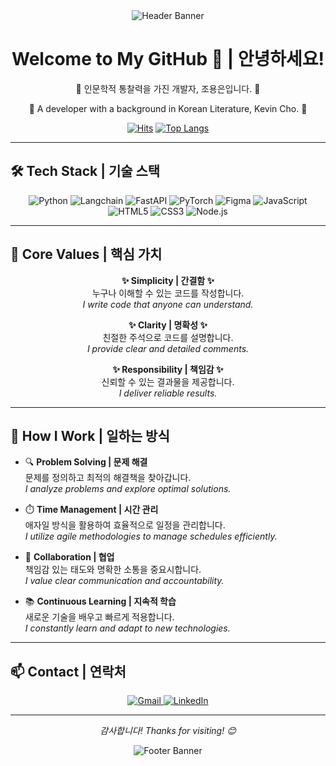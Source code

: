 <div align="center">
  <img src="https://capsule-render.vercel.app/api?type=waving&color=gradient&height=300&section=header&text=Kevin%20Cho&fontSize=70&fontAlign=50&fontColor=ffffff" alt="Header Banner" />
</div>

<div align="center">
  <h1>Welcome to My GitHub 🖤 | 안녕하세요!</h1>
  <p>🌟 인문학적 통찰력을 가진 개발자, 조용은입니다. 🌟  </p>
  <p>🌟 A developer with a background in Korean Literature, Kevin Cho. 🌟</p>

[![Hits](https://hits.seeyoufarm.com/api/count/incr/badge.svg?url=https%3A%2F%2Fgithub.com%2FJDeun&count_bg=%2379C83D&title_bg=%23555555&icon=&icon_color=%23E7E7E7&title=hits&edge_flat=false)](https://hits.seeyoufarm.com)
[![Top Langs](https://github-readme-stats.vercel.app/api/top-langs/?username=JDeun&exclude_repo=AI-ML_study,for_CodingTest,AI_model,web_crawler,Jdeun.github.io)](https://github.com/JDeun)

</div>

---

## 🛠️ **Tech Stack | 기술 스택**
<div align="center">
  <img src="https://img.shields.io/badge/Python-3776AB?style=for-the-badge&logo=python&logoColor=white" alt="Python" />
  <img src="https://img.shields.io/badge/Langchain-1C3C3C?style=for-the-badge&logo=langchain&logoColor=white" alt="Langchain" />
  <img src="https://img.shields.io/badge/FastAPI-009688?style=for-the-badge&logo=fastapi&logoColor=white" alt="FastAPI" />
  <img src="https://img.shields.io/badge/PyTorch-EE4C2C?style=for-the-badge&logo=pytorch&logoColor=white" alt="PyTorch" />
  <img src="https://img.shields.io/badge/Figma-F24E1E?style=for-the-badge&logo=figma&logoColor=white" alt="Figma" />
  <img src="https://img.shields.io/badge/JavaScript-F7DF1E?style=for-the-badge&logo=javascript&logoColor=black" alt="JavaScript" />
  <img src="https://img.shields.io/badge/HTML5-E34F26?style=for-the-badge&logo=html5&logoColor=white" alt="HTML5" />
  <img src="https://img.shields.io/badge/CSS3-1572B6?style=for-the-badge&logo=css3&logoColor=white" alt="CSS3" />
  <img src="https://img.shields.io/badge/Node.js-339933?style=for-the-badge&logo=node.js&logoColor=white" alt="Node.js" />
</div>

---

## 🌟 **Core Values | 핵심 가치**
<div align="center">
  <p><b>✨ Simplicity | 간결함 ✨</b><br>
  누구나 이해할 수 있는 코드를 작성합니다.<br>
  <i>I write code that anyone can understand.</i></p>
  
  <p><b>✨ Clarity | 명확성 ✨</b><br>
  친절한 주석으로 코드를 설명합니다.<br>
  <i>I provide clear and detailed comments.</i></p>

  <p><b>✨ Responsibility | 책임감 ✨</b><br>
  신뢰할 수 있는 결과물을 제공합니다.<br>
  <i>I deliver reliable results.</i></p>
</div>

---

## 🚀 **How I Work | 일하는 방식**
- 🔍 **Problem Solving | 문제 해결**  
  문제를 정의하고 최적의 해결책을 찾아갑니다.  
  *I analyze problems and explore optimal solutions.*

- ⏱️ **Time Management | 시간 관리**  
  애자일 방식을 활용하여 효율적으로 일정을 관리합니다.  
  *I utilize agile methodologies to manage schedules efficiently.*

- 🤝 **Collaboration | 협업**  
  책임감 있는 태도와 명확한 소통을 중요시합니다.  
  *I value clear communication and accountability.*

- 📚 **Continuous Learning | 지속적 학습**  
  새로운 기술을 배우고 빠르게 적용합니다.  
  *I constantly learn and adapt to new technologies.*

---

## 📫 **Contact | 연락처**
<div align="center">
  <a href="mailto:jdmeekboi@gmail.com">
    <img src="https://img.shields.io/badge/Email-D14836?style=for-the-badge&logo=gmail&logoColor=white" alt="Gmail" />
  </a>
  <a href="https://www.linkedin.com/in/조용은" target="_blank">
    <img src="https://img.shields.io/badge/LinkedIn-0A66C2?style=for-the-badge&logo=linkedin&logoColor=white" alt="LinkedIn" />
  </a>
</div>

---

<div align="center">
  <p><i>감사합니다! Thanks for visiting! 😊</i></p>
</div>

<div align="center">
  <img src="https://capsule-render.vercel.app/api?type=waving&color=gradient&height=150&section=footer&text=%20&fontSize=30&fontAlign=50&fontColor=ffffff" alt="Footer Banner" />
</div>
